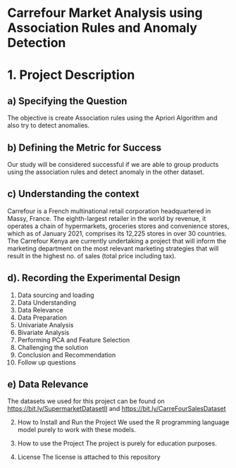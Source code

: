 # Carrefour Market Analysis using Association Rules and Anomaly Detection

# 1. Project Description
## a) Specifying the Question

The objective is create Association rules using the Apriori Algorithm and also try to detect anomalies.

## b) Defining the Metric for Success

Our study will be considered successful if we are able to group products using the association rules and detect anomaly in the other dataset.

## c) Understanding the context

Carrefour is a French multinational retail corporation headquartered in Massy, France. The eighth-largest retailer in the world by revenue, it operates a chain of hypermarkets, groceries stores and convenience stores, which as of January 2021, comprises its 12,225 stores in over 30 countries. The Carrefour Kenya are currently undertaking a project that will inform the marketing department on the most relevant marketing strategies that will result in the highest no. of sales (total price including tax).

## d). Recording the Experimental Design

1. Data sourcing and loading
2. Data Understanding
3. Data Relevance
4. Data Preparation
5. Univariate Analysis
6. Bivariate Analysis
7. Performing PCA and Feature Selection
8. Challenging the solution
9. Conclusion and Recommendation
10. Follow up questions


## e) Data Relevance

The datasets we used for this project can be found on https://bit.ly/SupermarketDatasetII and https://bit.ly/CarreFourSalesDataset

2. How to Install and Run the Project
We used the R programming language model purely to work with these models.

3. How to use the Project
The project is purely for education purposes.

4. License
The license is attached to this repository
